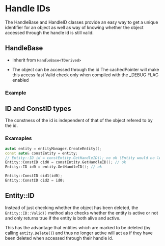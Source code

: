 # Handle IDs

The HandleBase and HandleID classes provide an easy way to get a unique identifier for an object as well as way of knowing whether the object accessed through the handle id is still valid.

## HandleBase

- Inherit from ```HandleBase<TDerived>```

- The object can be accessed through the id
The cachedPointer will make this access fast
Valid check only when compiled with the _DEBUG FLAG enabled

### Example

## ID and ConstID types
The constness of the id is independent of that of the object refered to by the id.


### Examaples
```c++
auto& entity = entityManager.CreateEntity();
const auto& constEntity = entity;
// Entity::ID id = constEntity.GetHandleID(); no ok (Entity would no longer be const))
Entity::ConstID cid0 = constEntity.GetHandleID(); // ok
Entity::ID id0 = entity.GetHandleID(); // ok

Entity::ConstID cid1(id0);
Entity::ConstID cid2 = id0;

```


## Entity::ID
Instead of just checking whether the object has been deleted, the ```Entity::ID::Valid()``` method also checks whether the entity is active or not and only returns true if the entity is both alive and active.

This has the advantage that entities which are marked to be deleted (by calling ```entity.Delete()```) and thus no longer active will act as if they have been deleted when accessed through their handle id.